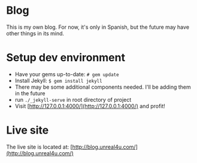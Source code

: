 <!--
If you are viewing this, it means that you came in visiting this file directly
through my blog. If so, you are welcome to review the code on my Github:
https://github.com/unreal4u/blog/

You can ignore the rest of this file as this is documentation exclusively
intended for it's use on/through github.
-->

Blog
========

This is my own blog. For now, it's only in Spanish, but the future may have other things in its mind. 

Setup dev environment
=======

- Have your gems up-to-date: <code># gem update</code>
- Install Jekyll: <code>$ gem install jekyll</code>
- There may be some additional components needed. I'll be adding them in the future
- run <code>./_jekyll-serve</code> in root directory of project
- Visit [http://127.0.0.1:4000/](http://127.0.0.1:4000/) and profit!

Live site
=======

The live site is located at: [http://blog.unreal4u.com/](http://blog.unreal4u.com/)
